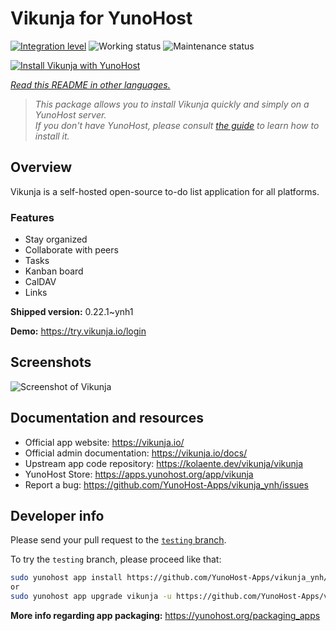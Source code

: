 <!--
N.B.: This README was automatically generated by <https://github.com/YunoHost/apps/tree/master/tools/readme_generator>
It shall NOT be edited by hand.
-->

# Vikunja for YunoHost

[![Integration level](https://dash.yunohost.org/integration/vikunja.svg)](https://dash.yunohost.org/appci/app/vikunja) ![Working status](https://ci-apps.yunohost.org/ci/badges/vikunja.status.svg) ![Maintenance status](https://ci-apps.yunohost.org/ci/badges/vikunja.maintain.svg)

[![Install Vikunja with YunoHost](https://install-app.yunohost.org/install-with-yunohost.svg)](https://install-app.yunohost.org/?app=vikunja)

*[Read this README in other languages.](./ALL_README.md)*

> *This package allows you to install Vikunja quickly and simply on a YunoHost server.*  
> *If you don't have YunoHost, please consult [the guide](https://yunohost.org/install) to learn how to install it.*

## Overview

Vikunja is a self-hosted open-source to-do list application for all platforms.

### Features

- Stay organized 
- Collaborate with peers
- Tasks  
- Kanban board
- CalDAV
- Links  

**Shipped version:** 0.22.1~ynh1

**Demo:** <https://try.vikunja.io/login>

## Screenshots

![Screenshot of Vikunja](./doc/screenshots/kanban.png)

## Documentation and resources

- Official app website: <https://vikunja.io/>
- Official admin documentation: <https://vikunja.io/docs/>
- Upstream app code repository: <https://kolaente.dev/vikunja/vikunja>
- YunoHost Store: <https://apps.yunohost.org/app/vikunja>
- Report a bug: <https://github.com/YunoHost-Apps/vikunja_ynh/issues>

## Developer info

Please send your pull request to the [`testing` branch](https://github.com/YunoHost-Apps/vikunja_ynh/tree/testing).

To try the `testing` branch, please proceed like that:

```bash
sudo yunohost app install https://github.com/YunoHost-Apps/vikunja_ynh/tree/testing --debug
or
sudo yunohost app upgrade vikunja -u https://github.com/YunoHost-Apps/vikunja_ynh/tree/testing --debug
```

**More info regarding app packaging:** <https://yunohost.org/packaging_apps>
